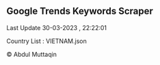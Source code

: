 

## Google Trends Keywords Scraper 
 
Last Update 30-03-2023 , 22:22:01

Country List :
VIETNAM.json



© Abdul Muttaqin 
